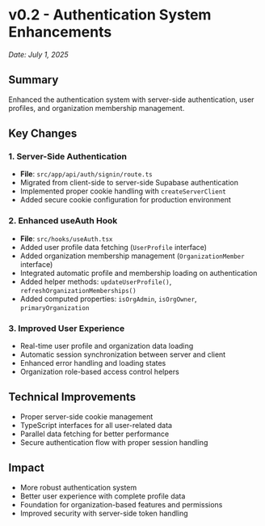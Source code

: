 # v0.2 - Authentication System Enhancements
*Date: July 1, 2025*

## Summary
Enhanced the authentication system with server-side authentication, user profiles, and organization membership management.

## Key Changes

### 1. Server-Side Authentication
- **File**: `src/app/api/auth/signin/route.ts`
- Migrated from client-side to server-side Supabase authentication
- Implemented proper cookie handling with `createServerClient`
- Added secure cookie configuration for production environment

### 2. Enhanced useAuth Hook
- **File**: `src/hooks/useAuth.tsx`
- Added user profile data fetching (`UserProfile` interface)
- Added organization membership management (`OrganizationMember` interface)
- Integrated automatic profile and membership loading on authentication
- Added helper methods: `updateUserProfile()`, `refreshOrganizationMemberships()`
- Added computed properties: `isOrgAdmin`, `isOrgOwner`, `primaryOrganization`

### 3. Improved User Experience
- Real-time user profile and organization data loading
- Automatic session synchronization between server and client
- Enhanced error handling and loading states
- Organization role-based access control helpers

## Technical Improvements
- Proper server-side cookie management
- TypeScript interfaces for all user-related data
- Parallel data fetching for better performance
- Secure authentication flow with proper session handling

## Impact
- More robust authentication system
- Better user experience with complete profile data
- Foundation for organization-based features and permissions
- Improved security with server-side token handling
